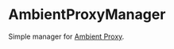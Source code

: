 # AmbientProxyManager

Simple manager for [Ambient Proxy](https://github.com/Ambient/AmbientProxy).
